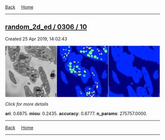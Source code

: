 
[Back](..)&nbsp;&nbsp;&nbsp;&nbsp;&nbsp;[Home](https://leapmanlab.github.io/snapshots)

---

<div class="summary"><a href="10"><h2>random_2d_ed / 0306 / 10</h2></a><p>Created 25 Apr 2019, 14:02:43
</p><a href="10"><img src="10/media/summary.png" align="center"></a><p>
<i>Click for more details</i>
</p></div>

**ari**: 0.6875. **miou**: 0.2435. **accuracy**: 0.8777. **n_params**: 275757.0000. 

---

[Back](..)&nbsp;&nbsp;&nbsp;&nbsp;&nbsp;[Home](https://leapmanlab.github.io/snapshots)

---